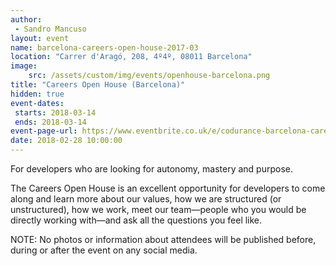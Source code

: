 ```yaml
---
author: 
 - Sandro Mancuso
layout: event
name: barcelona-careers-open-house-2017-03
location: "Carrer d'Aragó, 208, 4º4º, 08011 Barcelona"
image:
    src: /assets/custom/img/events/openhouse-barcelona.png
title: "Careers Open House (Barcelona)"
hidden: true
event-dates: 
 starts: 2018-03-14
 ends: 2018-03-14
event-page-url: https://www.eventbrite.co.uk/e/codurance-barcelona-career-open-house-tickets-43660372349
date: 2018-02-28 10:00:00
---
```


For developers who are looking for autonomy, mastery and purpose.

The Careers Open House is an excellent opportunity for developers to come along and learn more about our values, how we are structured (or unstructured), how we work, meet our team—people who you would be directly working with—and ask all the questions you feel like.

NOTE: No photos or information about attendees will be published before, during or after the event on any social media. 
